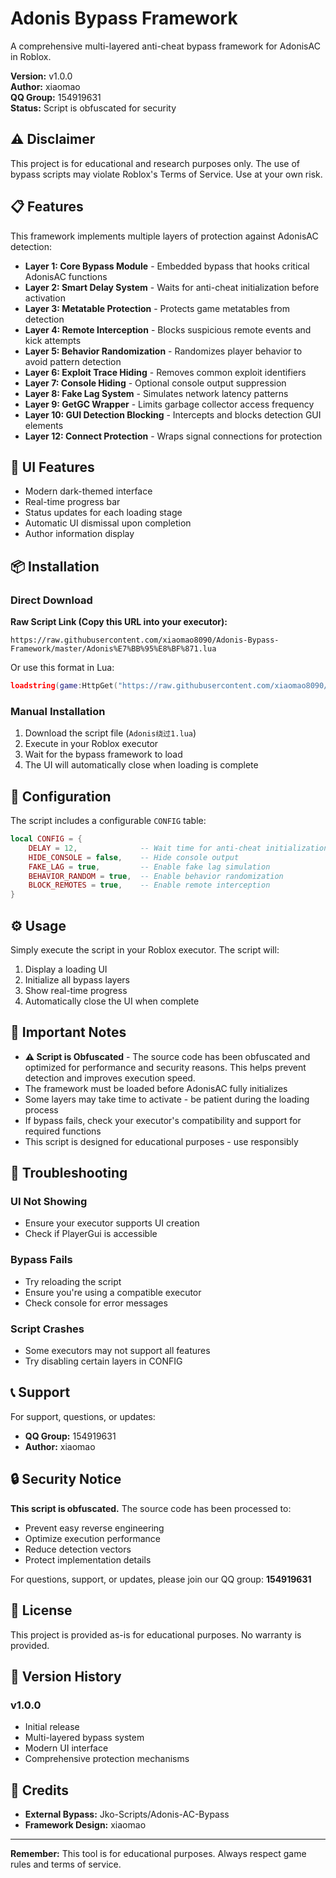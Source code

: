# Adonis Bypass Framework

A comprehensive multi-layered anti-cheat bypass framework for AdonisAC in Roblox.

**Version:** v1.0.0  
**Author:** xiaomao  
**QQ Group:** 154919631  
**Status:** Script is obfuscated for security

## ⚠️ Disclaimer

This project is for educational and research purposes only. The use of bypass scripts may violate Roblox's Terms of Service. Use at your own risk.

## 📋 Features

This framework implements multiple layers of protection against AdonisAC detection:

- **Layer 1: Core Bypass Module** - Embedded bypass that hooks critical AdonisAC functions
- **Layer 2: Smart Delay System** - Waits for anti-cheat initialization before activation
- **Layer 3: Metatable Protection** - Protects game metatables from detection
- **Layer 4: Remote Interception** - Blocks suspicious remote events and kick attempts
- **Layer 5: Behavior Randomization** - Randomizes player behavior to avoid pattern detection
- **Layer 6: Exploit Trace Hiding** - Removes common exploit identifiers
- **Layer 7: Console Hiding** - Optional console output suppression
- **Layer 8: Fake Lag System** - Simulates network latency patterns
- **Layer 9: GetGC Wrapper** - Limits garbage collector access frequency
- **Layer 10: GUI Detection Blocking** - Intercepts and blocks detection GUI elements
- **Layer 12: Connect Protection** - Wraps signal connections for protection

## 🎨 UI Features

- Modern dark-themed interface
- Real-time progress bar
- Status updates for each loading stage
- Automatic UI dismissal upon completion
- Author information display

## 📦 Installation

### Direct Download

**Raw Script Link (Copy this URL into your executor):**
```
https://raw.githubusercontent.com/xiaomao8090/Adonis-Bypass-Framework/master/Adonis%E7%BB%95%E8%BF%871.lua
```

Or use this format in Lua:
```lua
loadstring(game:HttpGet("https://raw.githubusercontent.com/xiaomao8090/Adonis-Bypass-Framework/master/Adonis%E7%BB%95%E8%BF%871.lua"))()
```

### Manual Installation

1. Download the script file (`Adonis绕过1.lua`)
2. Execute in your Roblox executor
3. Wait for the bypass framework to load
4. The UI will automatically close when loading is complete

## 🔧 Configuration

The script includes a configurable `CONFIG` table:

```lua
local CONFIG = {
    DELAY = 12,              -- Wait time for anti-cheat initialization
    HIDE_CONSOLE = false,    -- Hide console output
    FAKE_LAG = true,         -- Enable fake lag simulation
    BEHAVIOR_RANDOM = true,  -- Enable behavior randomization
    BLOCK_REMOTES = true,    -- Enable remote interception
}
```

## ⚙️ Usage

Simply execute the script in your Roblox executor. The script will:

1. Display a loading UI
2. Initialize all bypass layers
3. Show real-time progress
4. Automatically close the UI when complete

## 📝 Important Notes

- **⚠️ Script is Obfuscated** - The source code has been obfuscated and optimized for performance and security reasons. This helps prevent detection and improves execution speed.
- The framework must be loaded before AdonisAC fully initializes
- Some layers may take time to activate - be patient during the loading process
- If bypass fails, check your executor's compatibility and support for required functions
- This script is designed for educational purposes - use responsibly

## 🐛 Troubleshooting

### UI Not Showing
- Ensure your executor supports UI creation
- Check if PlayerGui is accessible

### Bypass Fails
- Try reloading the script
- Ensure you're using a compatible executor
- Check console for error messages

### Script Crashes
- Some executors may not support all features
- Try disabling certain layers in CONFIG

## 📞 Support

For support, questions, or updates:

- **QQ Group:** 154919631
- **Author:** xiaomao

## 🔒 Security Notice

**This script is obfuscated.** The source code has been processed to:
- Prevent easy reverse engineering
- Optimize execution performance
- Reduce detection vectors
- Protect implementation details

For questions, support, or updates, please join our QQ group: **154919631**

## 📄 License

This project is provided as-is for educational purposes. No warranty is provided.

## 🔄 Version History

### v1.0.0
- Initial release
- Multi-layered bypass system
- Modern UI interface
- Comprehensive protection mechanisms

## 🙏 Credits

- **External Bypass:** Jko-Scripts/Adonis-AC-Bypass
- **Framework Design:** xiaomao

---

**Remember:** This tool is for educational purposes. Always respect game rules and terms of service.

